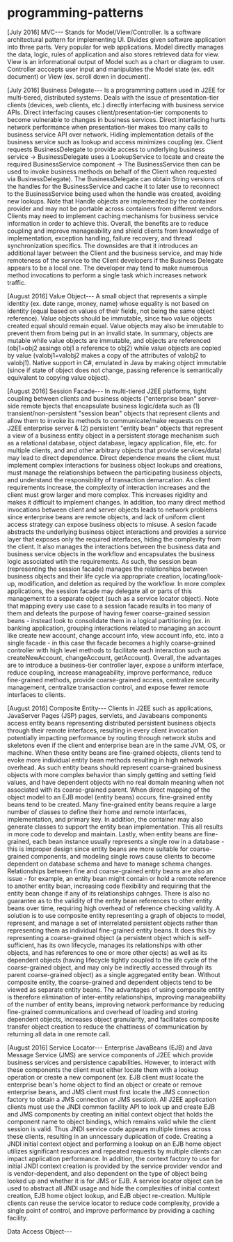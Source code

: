 # programming-patterns

[July 2016] MVC---
Stands for Model/View/Controller. Is a software architectural pattern for implementing UI. Divides given software application into three parts. Very popular for web applications. Model directly manages the data, logic, rules of application and also stores retrieved data for view. View is an informational output of Model such as a chart or diagram to user. Controller acccepts user input and manipulates the Model state (ex. edit document) or View (ex. scroll down in document).

[July 2016] Business Delegate---
Is a programming pattern used in J2EE for multi-tiered, distributed systems. Deals with the issue of presentation-tier clients (devices, web clients, etc.) directly interfacing with business service APIs. Direct interfacing causes client/presentation-tier components to become vulnerable to changes in business services. Direct interfacing hurts network performance when presentation-tier makes too many calls to business service API over network. Hiding implementation details of the business service such as lookup and access minimizes coupling (ex. Client requests BusinessDelegate to provide access to underlying business service -> BusinessDelegate uses a LookupService to locate and create the required BusinessService component -> The BusinessService then can be used to invoke business methods on behalf of the Client when requested via BusinessDelegate). The BusinessDelegate can obtain String versions of the handles for the BusinessService and cache it to later use to reconnect to the BusinessService being used when the handle was created, avoiding new lookups. Note that Handle objects are implemented by the container provider and may not be portable across containers from different vendors. Clients may need to implement caching mechanisms for business service information in order to achieve this. Overall, the benefits are to reduce coupling and improve manageability and shield clients from knowledge of implementation, exception handling, failure recovery, and thread synchronization specifics. The downsides are that it introduces an additional layer between the Client and the business service, and may hide remoteness of the service to the Client developers if the Business Delegate appears to be a local one. The developer may tend to make numerous method invocations to perform a single task which increases network traffic.

[August 2016] Value Object---
A small object that represents a simple identity (ex. date range, money, name) whose equality is not based on identity (equal based on values of their fields, not being the same object reference). Value objects should be immutable, since two value objects created equal should remain equal. Value objects may also be immutable to prevent them from being put in an invalid state. In summary, objects are mutable while value objects are immutable, and objects are referenced (obj1=obj2 assings obj1 a reference to obj2) while value objects are copied by value (valobj1=valobj2 makes a copy of the attributes of valobj2 to valobj1). Native support in C#, emulated in Java by making object immutable (since if state of object does not change, passing reference is semantically equivalent to copying value object).

[August 2016] Session Facade---
In multi-tiered J2EE platforms, tight coupling between clients and business objects ("enterprise bean" server-side remote bjects that encapsulate business logic/data such as (1) transient/non-persistent "session bean" objects that represent clients and allow them to invoke its methods to communicate/make requests on the J2EE enterprise server & (2) persistent "entity bean" objects that represent a view of a business entity object in a persistent storage mechanism such as a relational database, object database, legacy application, file, etc. for multiple clients, and and other arbitrary objects that provide services/data) may lead to direct dependence. Direct dependence means the client must implement complex interactions for business object lookups and creations,  must manage the relationships between the participating business objects, and understand the responsibility of transaction demarcation. As client requirements increase, the complexity of interaction increases and the client must grow larger and more complex. This increases rigidity and makes it difficult to implement changes. In addition, too many direct method invocations between client and server objects leads to network problems since enterprise beans are remote objects, and lack of uniform client access strategy can expose business objects to misuse. A sesion facade abstracts the underlying business object interactions and provides a service layer that exposes only the required interfaces, hiding the complexity from the client. It also manages the interactions between the business data and business service objects in the workflow and encapsulates the business logic associated wtih the requirements. As such, the session bean (representing the session facade) manages the relationships between business objects and their life cycle via appropriate creation, locating/look-up, modification, and deletion as required by the workflow. In more complex applications, the session facade may delegate all or parts of this management to a separate object (such as a service locator object). Note that mapping every use case to a session facade results in too many of them and defeats the purpose of having fewer coarse-grained session beans - instead look to consolidate them in a logical partitioning (ex. in banking application, grouping interactions related to managing an account like create new account, change account info, view account info, etc. into a single facade - in this case the facade becomes a highly coarse-grained controller with high level methods to facilitate each interaction such as createNewAccount, changeAccount, getAccount). Overall, the advantages are to introduce a business-tier controller layer, expose a uniform interface, reduce coupling, increase manageability, improve performance, reduce fine-grained methods, provide coarse-grained access, centralize security management, centralize transaction control, and expose fewer remote interfaces to clients.

[August 2016] Composite Entity---
Clients in J2EE such as applications, JavaServer Pages (JSP) pages, servlets, and Javabeans components access entity beans representing distributed persistent business objects through their remote interfaces, resulting in every client invocation potentially impacting performance by routing through network stubs and skeletons even if the client and enterprise bean are in the same JVM, OS, or machine. When these entity beans are fine-grained objects, clients tend to evoke more individual entity bean methods resulting in high network overhead. As such entity beans should represent coarse-grained business objects with more complex behavior than simply getting and setting field values, and have dependent objects with no real domain meaning when not associated with its coarse-grained parent. When direct mapping of the object model to an EJB model (entity beans) occurs, fine-grained entity beans tend to be created. Many fine-grained entity beans require a large number of classes to define their home and remote interfaces, implementation, and primary key. In addition, the container may also generate classes to support the entity bean implementation. This all results in more code to develop and maintain. Lastly, when entity beans are fine-grained, each bean instance usually represents a single row in a database - this is improper design since entity beans are more suitable for coarse-grained components, and modeling single rows cause clients to become dependent on database schema and have to manage schema changes. Relationships between fine and coarse-grained entity beans are also an issue - for example, an entity bean might contain or hold a remote reference to another entity bean, increasing code flexibility and requiring that the entity bean change if any of its relationships cahnges. There is also no guarantee as to the validity of the entity bean references to other entity beans over time, requiring high overhead of reference checking validity. A solution is to use composite entity representing a graph of objects to model, represent, and manage a set of interrelated persistent objects rather than representing them as individual fine-grained entity beans. It does this by representing a coarse-grained object (a persistent object which is self-sufficient, has its own lifecycle, manages its relationships with other objects, and has references to one or more other ojects) as well as its dependent objects (having lifecycle tightly coupled to the life cycle of the coarse-grained object, and may only be indirectly accessed through its parent coarse-grained object) as a single aggregated entity bean. Without composite entity, the coarse-grained and dependent objects tend to be viewed as separate entity beans. The advantages of using composite entity is therefore elimination of inter-entity relationships, improving manageability of the number of entity beans, improving network performance by reducing fine-grained communications and overhead of loading and storing dependent objects, increases object granularity, and facilitates composite transfer object creation to reduce the chattiness of communication by returning all data in one remote call.

[August 2016] Service Locator---
Enterprise JavaBeans (EJB) and Java Message Service (JMS) are service components of J2EE which provide business services and persistence capabilities. However, to interact with these components the client must either locate them with a lookup operation or create a new component (ex. EJB client must locate the enterprise bean's home object to find an object or create or remove enterprise beans, and JMS client must first locate the JMS connection factory to obtain a JMS connection or JMS session). All J2EE application clients must use the JNDI common facility API to look up and create EJB and JMS components by creating an initial context object that holds the component name to object bindings, which remains valid while the client session is valid. Thus JNDI service code appears multiple times across these clients, resulting in an unncessary duplication of code. Creating a JNDI initial context object and performing a lookup on an EJB home object utilizes significant resources and repeated requests by multiple clients can impact application performance. In addition, the context factory to use for initial JNDI context creation is provided by the service provider vendor and is vendor-dependent, and also dependent on the type of object being looked up and whether it is for JMS or EJB. A service locator object can be used to abstract all JNDI usage and hide the complexities of initial context creation, EJB home object lookup, and EJB object re-creation. Multiple clients can reuse the service locator to reduce code complexity, provide a single point of control, and improve performance by providing a caching facility.

Data Access Object---
